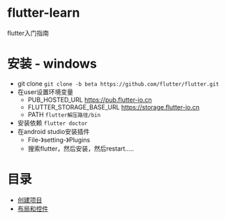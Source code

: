 # flutter-learn
flutter入门指南

# 安装 - windows
* git clone `git clone -b beta https://github.com/flutter/flutter.git`
* 在user设置环境变量
  * PUB_HOSTED_URL https://pub.flutter-io.cn
  * FLUTTER_STORAGE_BASE_URL https://storage.flutter-io.cn
  * PATH `flutter解压路径/bin`
* 安装依赖 `flutter doctor`
* 在android studio安装插件
  * File-》setting-》Plugins
  * 搜索flutter，然后安装，然后restart.....

# 目录
* <a href="https://github.com/Jon-Millent/flutter-learn/blob/master/create-project.md">创建项目</a>
* <a href="https://github.com/Jon-Millent/flutter-learn/blob/master/layout-and-controls.md">布局和控件</a>
